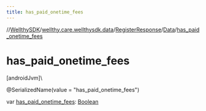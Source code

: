 ```yaml
---
title: has_paid_onetime_fees
---
```

//[WellthySDK](../../../../index.html)/[wellthy.care.wellthysdk.data](../../index.html)/[RegisterResponse](../index.html)/[Data](index.html)/[has_paid_onetime_fees](has_paid_onetime_fees.html)



# has_paid_onetime_fees



[androidJvm]\




@SerializedName(value = "has_paid_onetime_fees")



var [has_paid_onetime_fees](has_paid_onetime_fees.html): [Boolean](https://kotlinlang.org/api/latest/jvm/stdlib/kotlin/-boolean/index.html)




